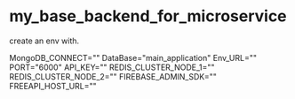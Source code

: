 # my_base_backend_for_microservice

create an env with.

MongoDB_CONNECT=""
DataBase="main_application"
Env_URL=""
PORT="6000"
API_KEY=""
REDIS_CLUSTER_NODE_1=""
REDIS_CLUSTER_NODE_2=""
FIREBASE_ADMIN_SDK=""
FREEAPI_HOST_URL=""
